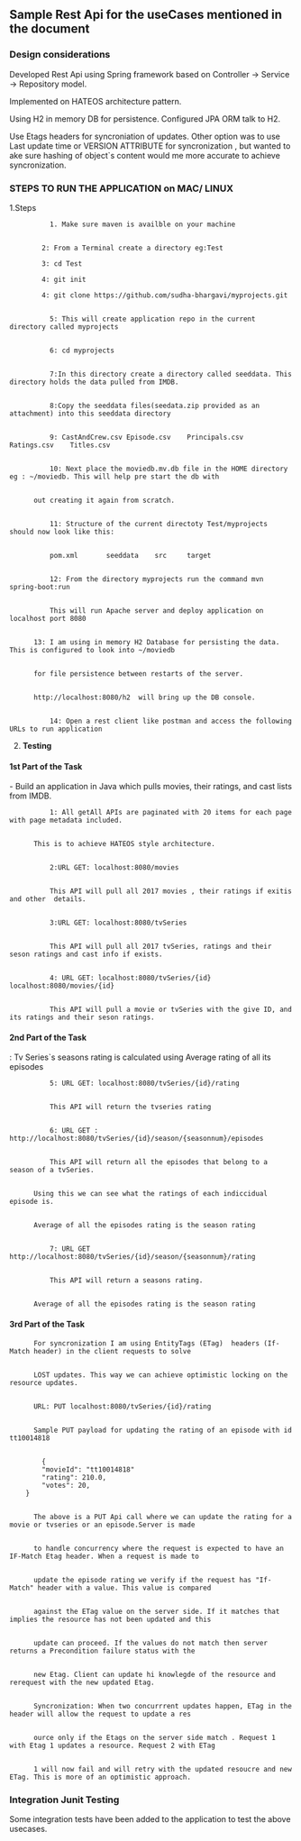 <h2>Sample Rest Api for the useCases mentioned in the document</h2>


<h3>Design considerations</h3>


Developed Rest Api using Spring framework based on Controller -> Service -> Repository model. 


Implemented on HATEOS architecture pattern.


Using H2 in memory DB for persistence. Configured JPA ORM talk to H2.


Use Etags headers for syncroniation of updates. Other option was to use Last update time or VERSION ATTRIBUTE for syncronization , but wanted to ake sure hashing of object`s content would me more accurate to achieve syncronization.



<h3>STEPS TO RUN THE APPLICATION on MAC/ LINUX</h3>


1.Steps


              1. Make sure maven is availble on your machine
							
							
			2: From a Terminal create a directory eg:Test 
			
			3: cd Test
							
			4: git init
							
			4: git clone https://github.com/sudha-bhargavi/myprojects.git
              
              
              5: This will create application repo in the current directory called myprojects
              
              
              6: cd myprojects
              
              
              7:In this directory create a directory called seeddata. This directory holds the data pulled from IMDB.
              
              
              8:Copy the seeddata files(seedata.zip provided as an attachment) into this seeddata directory
              
              
              9: CastAndCrew.csv Episode.csv	Principals.csv	 Ratings.csv	Titles.csv 
              
              
              10: Next place the moviedb.mv.db file in the HOME directory eg : ~/moviedb. This will help pre start the db with
	      
	      
	      out creating it again from scratch.
              
              
              11: Structure of the current directoty Test/myprojects should now look like this:
              
              
              pom.xml		seeddata	src		target
              
              
              12: From the directory myprojects run the command mvn spring-boot:run
              
              
              This will run Apache server and deploy application on localhost port 8080 
	      
	      
	      13: I am using in memory H2 Database for persisting the data. This is configured to look into ~/moviedb
	      
	      
	      for file persistence between restarts of the server.
	      
	      
	      http://localhost:8080/h2  will bring up the DB console.
              
              
              14: Open a rest client like postman and access the following URLs to run application
              
            
2. <b>Testing</b>


<h4>1st Part of the Task</h4> - Build an application in Java which pulls movies, their ratings, and cast lists from IMDB.
              
              1: All getAll APIs are paginated with 20 items for each page with page metadata included.
	      
	      
	      This is to achieve HATEOS style architecture.
              
              
              2:URL GET: localhost:8080/movies
              
              
              This API will pull all 2017 movies , their ratings if exitis and other  details.
              
              
              3:URL GET: localhost:8080/tvSeries
              
              
              This API will pull all 2017 tvSeries, ratings and their seson ratings and cast info if exists.
              
              
              4: URL GET: localhost:8080/tvSeries/{id}      localhost:8080/movies/{id} 
              
              
              This API will pull a movie or tvSeries with the give ID, and its ratings and their seson ratings.
              

<h4>2nd Part of the Task</h4>: Tv Series`s  seasons rating is calculated using Average rating of all its episodes
              
              
              5: URL GET: localhost:8080/tvSeries/{id}/rating 
              
              
              This API will return the tvseries rating
              
              
              6: URL GET : http://localhost:8080/tvSeries/{id}/season/{seasonnum}/episodes
              
              
              This API will return all the episodes that belong to a season of a tvSeries.
	      
	      
	      Using this we can see what the ratings of each indiccidual episode is.
	      
	      
	      Average of all the episodes rating is the season rating
              
              
              7: URL GET http://localhost:8080/tvSeries/{id}/season/{seasonnum}/rating
              
              
              This API will return a seasons rating.
	      
	      
	      Average of all the episodes rating is the season rating
	      
	      
<h4>3rd Part of the Task</h4>
	      
	      
	      For syncronization I am using EntityTags (ETag)  headers (If-Match header) in the client requests to solve
	       
	      
	      LOST updates. This way we can achieve optimistic locking on the resource updates. 
	      
	      
	      URL: PUT localhost:8080/tvSeries/{id}/rating
	      
	      
	      Sample PUT payload for updating the rating of an episode with id tt10014818
	      
	      
	        {
			"movieId": "tt10014818"
			"rating": 210.0,
			"votes": 20,
		}
	      
	      
	      The above is a PUT Api call where we can update the rating for a movie or tvseries or an episode.Server is made 
	      
	      
	      to handle concurrency where the request is expected to have an IF-Match Etag header. When a request is made to
	      
	      
	      update the episode rating we verify if the request has "If-Match" header with a value. This value is compared
	      
	      
	      against the ETag value on the server side. If it matches that implies the resource has not been updated and this
	      
	      
	      update can proceed. If the values do not match then server returns a Precondition failure status with the 
	      
	      
	      new Etag. Client can update hi knowlegde of the resource and rerequest with the new updated Etag.
	      
	      
	      Syncronization: When two concurrrent updates happen, ETag in the header will allow the request to update a res
	      
	      
	      ource only if the Etags on the server side match . Request 1 with Etag 1 updates a resource. Request 2 with ETag 
	      
	      
	      1 will now fail and will retry with the updated resoucre and new ETag. This is more of an optimistic approach.
	      
	      
	      
<h3>Integration Junit Testing </h3>

Some integration tests have been added to the application to test the above usecases.  
	      
	      
	      
	      
	      
	    
              
              
              





